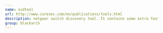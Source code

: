 ```yaml
---
name: nsdtool
url: http://www.curesec.com/en/publications/tools.html
description: netgear switch discovery tool. It contains some extra features like bruteoforce and setting a new password. URL : http://www.curesec.com/en/publications/tools.html Groups : blackarch blackarch-networking blackarch-scanner
group: blackarch
---
```


